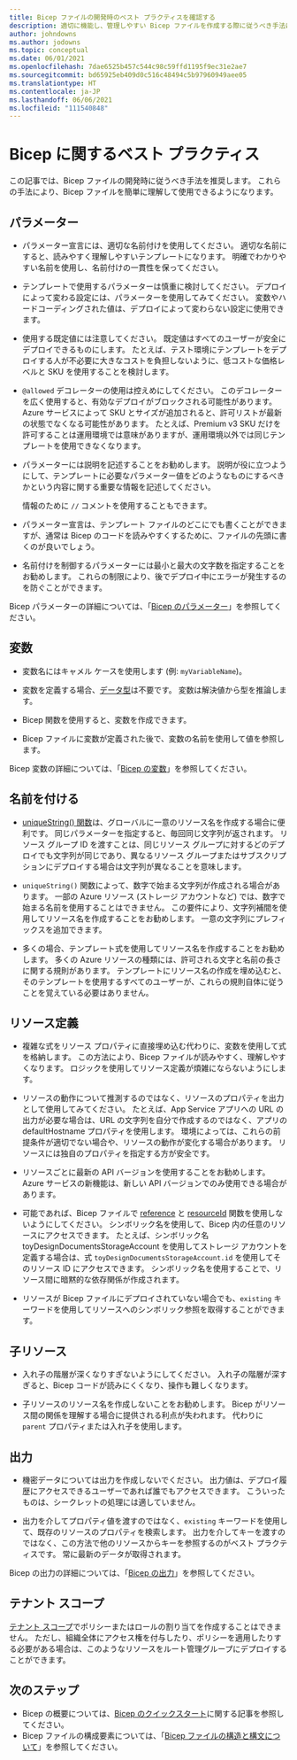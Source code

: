 ```yaml
---
title: Bicep ファイルの開発時のベスト プラクティスを確認する
description: 適切に機能し、管理しやすい Bicep ファイルを作成する際に従うべき手法について説明します。
author: johndowns
ms.author: jodowns
ms.topic: conceptual
ms.date: 06/01/2021
ms.openlocfilehash: 7dae6525b457c544c98c59ffd1195f9ec31e2ae7
ms.sourcegitcommit: bd65925eb409d0c516c48494c5b97960949aee05
ms.translationtype: HT
ms.contentlocale: ja-JP
ms.lasthandoff: 06/06/2021
ms.locfileid: "111540848"
---
```

# <a name="best-practices-for-bicep"></a>Bicep に関するベスト プラクティス

この記事では、Bicep ファイルの開発時に従うべき手法を推奨します。 これらの手法により、Bicep ファイルを簡単に理解して使用できるようになります。

## <a name="parameters"></a>パラメーター

* パラメーター宣言には、適切な名前付けを使用してください。 適切な名前にすると、読みやすく理解しやすいテンプレートになります。 明確でわかりやすい名前を使用し、名前付けの一貫性を保ってください。

* テンプレートで使用するパラメーターは慎重に検討してください。 デプロイによって変わる設定には、パラメーターを使用してみてください。 変数やハードコーディングされた値は、デプロイによって変わらない設定に使用できます。

* 使用する既定値には注意してください。 既定値はすべてのユーザーが安全にデプロイできるものにします。 たとえば、テスト環境にテンプレートをデプロイする人が不必要に大きなコストを負担しないように、低コストな価格レベルと SKU を使用することを検討します。

* `@allowed` デコレーターの使用は控えめにしてください。 このデコレーターを広く使用すると、有効なデプロイがブロックされる可能性があります。 Azure サービスによって SKU とサイズが追加されると、許可リストが最新の状態でなくなる可能性があります。 たとえば、Premium v3 SKU だけを許可することは運用環境では意味がありますが、運用環境以外では同じテンプレートを使用できなくなります。

* パラメーターには説明を記述することをお勧めします。 説明が役に立つようにして、テンプレートに必要なパラメーター値をどのようなものにするべきかという内容に関する重要な情報を記述してください。

  情報のために `//` コメントを使用することもできます。

* パラメーター宣言は、テンプレート ファイルのどこにでも書くことができますが、通常は Bicep のコードを読みやすくするために、ファイルの先頭に書くのが良いでしょう。

* 名前付けを制御するパラメーターには最小と最大の文字数を指定することをお勧めします。 これらの制限により、後でデプロイ中にエラーが発生するのを防ぐことができます。

Bicep パラメーターの詳細については、「[Bicep のパラメーター](parameters.md)」を参照してください。

## <a name="variables"></a>変数

* 変数名にはキャメル ケースを使用します (例: `myVariableName`)。

* 変数を定義する場合、[データ型](data-types.md)は不要です。 変数は解決値から型を推論します。

* Bicep 関数を使用すると、変数を作成できます。

* Bicep ファイルに変数が定義された後で、変数の名前を使用して値を参照します。

Bicep 変数の詳細については、「[Bicep の変数](variables.md)」を参照してください。

## <a name="naming"></a>名前を付ける

* [uniqueString() 関数](bicep-functions-string.md#uniquestring)は、グローバルに一意のリソース名を作成する場合に便利です。 同じパラメーターを指定すると、毎回同じ文字列が返されます。 リソース グループ ID を渡すことは、同じリソース グループに対するどのデプロイでも文字列が同じであり、異なるリソース グループまたはサブスクリプションにデプロイする場合は文字列が異なることを意味します。

* `uniqueString()` 関数によって、数字で始まる文字列が作成される場合があります。 一部の Azure リソース (ストレージ アカウントなど) では、数字で始まる名前を使用することはできません。 この要件により、文字列補間を使用してリソース名を作成することをお勧めします。 一意の文字列にプレフィックスを追加できます。

* 多くの場合、テンプレート式を使用してリソース名を作成することをお勧めします。 多くの Azure リソースの種類には、許可される文字と名前の長さに関する規則があります。 テンプレートにリソース名の作成を埋め込むと、そのテンプレートを使用するすべてのユーザーが、これらの規則自体に従うことを覚えている必要はありません。

## <a name="resource-definitions"></a>リソース定義

* 複雑な式をリソース プロパティに直接埋め込む代わりに、変数を使用して式を格納します。 この方法により、Bicep ファイルが読みやすく、理解しやすくなります。 ロジックを使用してリソース定義が煩雑にならないようにします。

* リソースの動作について推測するのではなく、リソースのプロパティを出力として使用してみてください。 たとえば、App Service アプリへの URL の出力が必要な場合は、URL の文字列を自分で作成するのではなく、アプリの defaultHostname プロパティを使用します。 環境によっては、これらの前提条件が適切でない場合や、リソースの動作が変化する場合があります。 リソースには独自のプロパティを指定する方が安全です。

* リソースごとに最新の API バージョンを使用することをお勧めします。 Azure サービスの新機能は、新しい API バージョンでのみ使用できる場合があります。

* 可能であれば、Bicep ファイルで [reference](./bicep-functions-resource.md#reference) と [resourceId](./bicep-functions-resource.md#resourceid) 関数を使用しないようにしてください。 シンボリック名を使用して、Bicep 内の任意のリソースにアクセスできます。 たとえば、シンボリック名 toyDesignDocumentsStorageAccount を使用してストレージ アカウントを定義する場合は、式 `toyDesignDocumentsStorageAccount.id` を使用してそのリソース ID にアクセスできます。 シンボリック名を使用することで、リソース間に暗黙的な依存関係が作成されます。

* リソースが Bicep ファイルにデプロイされていない場合でも、`existing` キーワードを使用してリソースへのシンボリック参照を取得することができます。

## <a name="child-resources"></a>子リソース

* 入れ子の階層が深くなりすぎないようにしてください。 入れ子の階層が深すぎると、Bicep コードが読みにくくなり、操作も難しくなります。

* 子リソースのリソース名を作成しないことをお勧めします。 Bicep がリソース間の関係を理解する場合に提供される利点が失われます。 代わりに `parent` プロパティまたは入れ子を使用します。

## <a name="outputs"></a>出力

* 機密データについては出力を作成しないでください。 出力値は、デプロイ履歴にアクセスできるユーザーであれば誰でもアクセスできます。 こういったものは、シークレットの処理には適していません。

* 出力を介してプロパティ値を渡すのではなく、`existing` キーワードを使用して、既存のリソースのプロパティを検索します。 出力を介してキーを渡すのではなく、この方法で他のリソースからキーを参照するのがベスト プラクティスです。 常に最新のデータが取得されます。

Bicep の出力の詳細については、「[Bicep の出力](outputs.md)」を参照してください。

## <a name="tenant-scopes"></a>テナント スコープ

[テナント スコープ](deploy-to-tenant.md)でポリシーまたはロールの割り当てを作成することはできません。 ただし、組織全体にアクセス権を付与したり、ポリシーを適用したりする必要がある場合は、このようなリソースをルート管理グループにデプロイすることができます。

## <a name="next-steps"></a>次のステップ

* Bicep の概要については、[Bicep のクイックスタート](quickstart-create-bicep-use-visual-studio-code.md)に関する記事を参照してください。
* Bicep ファイルの構成要素については、「[Bicep ファイルの構造と構文について](file.md)」を参照してください。
